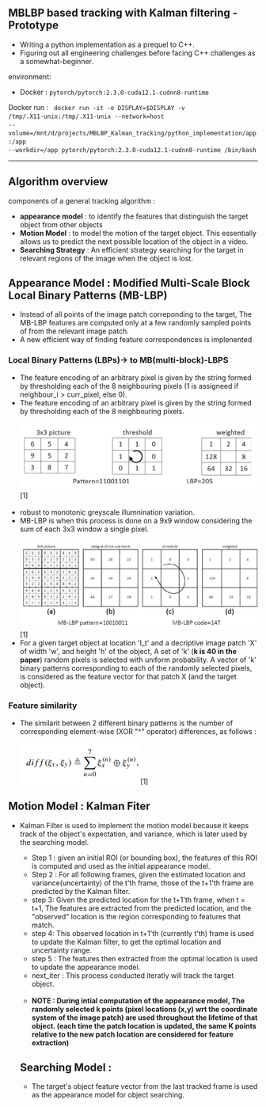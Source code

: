 <h2>MBLBP based tracking with Kalman filtering - Prototype</h2>

- Writing a python implementation as a prequel to C++.
- Figuring out all engineering challenges before facing C++ challenges as a somewhat-beginner.

environment:
- Docker : <code>pytorch/pytorch:2.3.0-cuda12.1-cudnn8-runtime</code>

Docker run : <code> docker run -it -e DISPLAY=$DISPLAY -v /tmp/.X11-unix:/tmp/.X11-unix --network=host --volume=/mnt/d/projects/MBLBP_Kalman_tracking/python_implementation/app:/app --workdir=/app pytorch/pytorch:2.3.0-cuda12.1-cudnn8-runtime /bin/bash
</code>

<hr>
<h2>Algorithm overview</h2>

components of a general tracking algorithm : 
- <b>appearance model</b> : to identify the features that distinguish the target object from other objects
- <b>Motion Model</b> : to model the motion of the target object. This essentially allows us to predict the next possible location of the object in a video.
- <b>Searching Strategy</b> : An efficient strategy searching for the target in relevant regions of the image  when the object is lost.
  
<h2>Appearance Model : Modified Multi-Scale Block Local Binary Patterns (MB-LBP)</h3>
<ul>
    <li> Instead of all points of the image patch correponding to the target, The MB-LBP features are computed only at a few randomly sampled points of from the relevant image patch.</li>
    <li>A new efficient way of finding feature correspondences is implenented</li>
</ul>

<h3> Local Binary Patterns (LBPs)-> to MB(multi-block)-LBPS </h3>
<ul>
    <li>The feature encoding of an arbitrary pixel is given by the string formed by thresholding each of the 8 neighbouring pixels (1 is assigneed if neighbour_i > curr_pixel, else 0).<br>
    <li>The feature encoding of an arbitrary pixel is given by the string formed by thresholding each of the 8 neighbouring pixels.<br><br>
    <img src="imgs/lbp.png">[1]</li><br>
    <li>robust to monotonic greyscale illumnination variation.</li>
    <li>MB-LBP is when this process is done on a 9x9 window considering the sum of each 3x3 window a single pixel.</li>
    <br>
    <img src="imgs/mblbp.png">[1]</li>
    <li>For a given target object at location 'I_t' and a decriptive image patch 'X' of width 'w', and height 'h' of the object, A set of 'k' (<b>k is 40 in the paper</b>) random pixels is selected with uniform probability. A vector of 'k' binary patterns corresponding to each of the randomly selected pixels, is considered as the feature vector for that patch X (and the target object). </li>

</ul>
<h3> Feature similarity </h3>
<ul>
    <li>The similarit between 2 different binary patterns is the number of corresponding element-wise (XOR "^" operator) differences, as follows :<br><br>
    <img src="imgs/lbp_sim.png">[1]
</ul>    

<h2>Motion Model : Kalman Fiter</h2>
<ul>
    <li>Kalman Filter is used to implement the motion model because it keeps track of the object's expectation, and variance, which is later used by the searching model.</li>
    <ul>
        <li>Step 1 : given an initial ROI (or bounding box), the features of this ROI is computed and used as the initial appearance model.</li>
        <li>Step 2 : For all following frames, given the estimated location and variance(uncertainty) of the t'th frame, those of the t+1'th frame are predicted by the Kalman filter.</li>
        <li>step 3: Given the predicted location for the t+1'th frame, when t = t+1, The features are extracted from the predicted location, and the "observed" location is the region corresponding to features that match.</li>
        <li>step 4: This observed location in t+1'th (currently t'th)  frame is used to update the Kalman filter, to get the optimal location and uncertainty range.</li>
        <li>step 5 : The features then extracted from the optimal location is used to update the appearance model.</li>
        <li>next_iter : This process conducted iteratly will track the target object.</li><br>
        <li><b>NOTE : During intial computation of the appearance model, The randomly selected k points (pixel locations (x,y) wrt the coordinate system of the image patch) are used throughout the lifetime of that object. (each time the patch location is updated, the same K points relative to the new patch location are considered for feature extraction)</b></li>
</ul>

<h2> Searching Model : </h2>
<ul>
    <li> The target's object feature vector from the last tracked frame is used as the appearance model for object searching. </li>
</ul>


